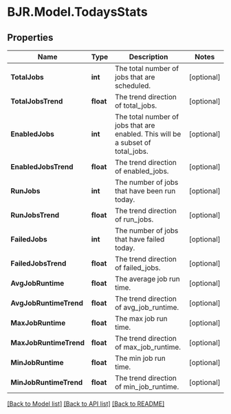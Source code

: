 
# BJR.Model.TodaysStats

## Properties

Name | Type | Description | Notes
------------ | ------------- | ------------- | -------------
**TotalJobs** | **int** | The total number of jobs that are scheduled. | [optional] 
**TotalJobsTrend** | **float** | The trend direction of total_jobs. | [optional] 
**EnabledJobs** | **int** | The total number of jobs that are enabled. This will be a subset of total_jobs. | [optional] 
**EnabledJobsTrend** | **float** | The trend direction of enabled_jobs. | [optional] 
**RunJobs** | **int** | The number of jobs that have been run today. | [optional] 
**RunJobsTrend** | **float** | The trend direction of run_jobs. | [optional] 
**FailedJobs** | **int** | The number of jobs that have failed today. | [optional] 
**FailedJobsTrend** | **float** | The trend direction of failed_jobs. | [optional] 
**AvgJobRuntime** | **float** | The average job run time. | [optional] 
**AvgJobRuntimeTrend** | **float** | The trend direction of avg_job_runtime. | [optional] 
**MaxJobRuntime** | **float** | The max job run time. | [optional] 
**MaxJobRuntimeTrend** | **float** | The trend direction of max_job_runtime. | [optional] 
**MinJobRuntime** | **float** | The min job run time. | [optional] 
**MinJobRuntimeTrend** | **float** | The trend direction of min_job_runtime. | [optional] 

[[Back to Model list]](../README.md#documentation-for-models)
[[Back to API list]](../README.md#documentation-for-api-endpoints)
[[Back to README]](../README.md)


